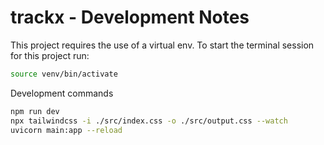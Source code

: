 # trackx - Development Notes

This project requires the use of a virtual env.
To start the terminal session for this project run:

```bash
source venv/bin/activate
```

Development commands

```bash
npm run dev
npx tailwindcss -i ./src/index.css -o ./src/output.css --watch
uvicorn main:app --reload
```
